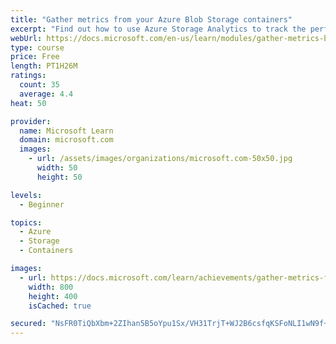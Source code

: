 ```yaml
---
title: "Gather metrics from your Azure Blob Storage containers"
excerpt: "Find out how to use Azure Storage Analytics to track the performance of your Blob storage containers and to display that Blob performance in your dashboard."
webUrl: https://docs.microsoft.com/en-us/learn/modules/gather-metrics-blob-storage/
type: course
price: Free
length: PT1H26M
ratings:
  count: 35
  average: 4.4
heat: 50

provider:
  name: Microsoft Learn
  domain: microsoft.com
  images:
    - url: /assets/images/organizations/microsoft.com-50x50.jpg
      width: 50
      height: 50

levels:
  - Beginner

topics:
  - Azure
  - Storage
  - Containers

images:
  - url: https://docs.microsoft.com/learn/achievements/gather-metrics-from-blob-storage-social.png
    width: 800
    height: 400
    isCached: true

secured: "NsFR0TiQbXbm+2ZIhan5B5oYpu1Sx/VH31TrjT+WJ2B6csfqKSFoNLI1wN9f+Uf8WI4RBu3pjJAHJcvlJWJGE+stDRq2ivmMS9O4AufBiGdHU1gAbvrkts6BY5UwgO651wJT9w2BG2DKndeMJsflFX9qzGcHwHSqv6plwXP5ywyzXB8ngmPkw9par4N7NgugY8ZDHsxlqMipBuqKje3kVI1/cXI+g+dXNBpOgcx0UKS+eoEveqX7aIwCoB3hOGSu4bGsh/aLi4+dsNEUwGDqNriGCoG+HDPp80/J9bgQ3XyOfJUMdw0/ITV3/oNWep0Dm4Gaw/HEuON0sxH+rO8B2j5+dMG9vJrJ4Adahw8Ro3ECN0fIXaGU55ege/WGiptTvXX5pUb3CuE+viU8pGOBJiqBcshzgkHLWUGwN6E3U1g=;ekNJkNaZR6czoO7V108FSw=="
---
```


